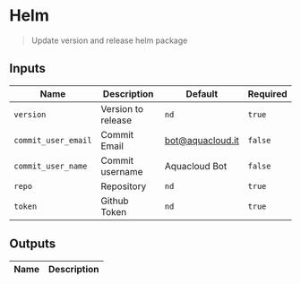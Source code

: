 
# Helm
> Update version and release helm package


## Inputs
| Name | Description | Default | Required | 
| ---- | ----------- | ------- | -------- |
| `version` | Version to release | `nd` | `true` |
| `commit_user_email` | Commit Email | bot@aquacloud.it | `false` |
| `commit_user_name` | Commit username | Aquacloud Bot | `false` |
| `repo` | Repository | `nd` | `true` |
| `token` | Github Token | `nd` | `true` |



## Outputs 
| Name | Description |
| ---- | ----------- |

        